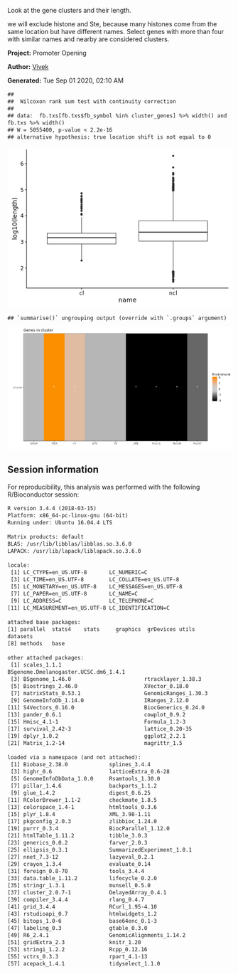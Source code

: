 


Look at the gene clusters and their length.

we will exclude histone and Ste, because many histones come from the same location but have different names. Select genes with more than four with similar names and nearby are considered clusters.


**Project:** Promoter Opening

**Author:** [Vivek](mailto:vir@stowers.org)

**Generated:** Tue Sep 01 2020, 02:10 AM


```
## 
## 	Wilcoxon rank sum test with continuity correction
## 
## data:  fb.txs[fb.txs$fb_symbol %in% cluster_genes] %>% width() and fb.txs %>% width()
## W = 5055400, p-value < 2.2e-16
## alternative hypothesis: true location shift is not equal to 0
```

![plot of chunk files](figureS5bc_gene_clusters/files-1.png)


```
## `summarise()` ungrouping output (override with `.groups` argument)
```

![plot of chunk promoter_elements](figureS5bc_gene_clusters/promoter_elements-1.png)

## Session information

For reproducibility, this analysis was performed with the following R/Bioconductor session:


```
R version 3.4.4 (2018-03-15)
Platform: x86_64-pc-linux-gnu (64-bit)
Running under: Ubuntu 16.04.4 LTS

Matrix products: default
BLAS: /usr/lib/libblas/libblas.so.3.6.0
LAPACK: /usr/lib/lapack/liblapack.so.3.6.0

locale:
 [1] LC_CTYPE=en_US.UTF-8       LC_NUMERIC=C              
 [3] LC_TIME=en_US.UTF-8        LC_COLLATE=en_US.UTF-8    
 [5] LC_MONETARY=en_US.UTF-8    LC_MESSAGES=en_US.UTF-8   
 [7] LC_PAPER=en_US.UTF-8       LC_NAME=C                 
 [9] LC_ADDRESS=C               LC_TELEPHONE=C            
[11] LC_MEASUREMENT=en_US.UTF-8 LC_IDENTIFICATION=C       

attached base packages:
[1] parallel  stats4    stats     graphics  grDevices utils     datasets 
[8] methods   base     

other attached packages:
 [1] scales_1.1.1                          BSgenome.Dmelanogaster.UCSC.dm6_1.4.1
 [3] BSgenome_1.46.0                       rtracklayer_1.38.3                   
 [5] Biostrings_2.46.0                     XVector_0.18.0                       
 [7] matrixStats_0.53.1                    GenomicRanges_1.30.3                 
 [9] GenomeInfoDb_1.14.0                   IRanges_2.12.0                       
[11] S4Vectors_0.16.0                      BiocGenerics_0.24.0                  
[13] pander_0.6.1                          cowplot_0.9.2                        
[15] Hmisc_4.1-1                           Formula_1.2-3                        
[17] survival_2.42-3                       lattice_0.20-35                      
[19] dplyr_1.0.2                           ggplot2_2.2.1                        
[21] Matrix_1.2-14                         magrittr_1.5                         

loaded via a namespace (and not attached):
 [1] Biobase_2.38.0             splines_3.4.4             
 [3] highr_0.6                  latticeExtra_0.6-28       
 [5] GenomeInfoDbData_1.0.0     Rsamtools_1.30.0          
 [7] pillar_1.4.6               backports_1.1.2           
 [9] glue_1.4.2                 digest_0.6.25             
[11] RColorBrewer_1.1-2         checkmate_1.8.5           
[13] colorspace_1.4-1           htmltools_0.3.6           
[15] plyr_1.8.4                 XML_3.98-1.11             
[17] pkgconfig_2.0.3            zlibbioc_1.24.0           
[19] purrr_0.3.4                BiocParallel_1.12.0       
[21] htmlTable_1.11.2           tibble_3.0.3              
[23] generics_0.0.2             farver_2.0.3              
[25] ellipsis_0.3.1             SummarizedExperiment_1.8.1
[27] nnet_7.3-12                lazyeval_0.2.1            
[29] crayon_1.3.4               evaluate_0.14             
[31] foreign_0.8-70             tools_3.4.4               
[33] data.table_1.11.2          lifecycle_0.2.0           
[35] stringr_1.3.1              munsell_0.5.0             
[37] cluster_2.0.7-1            DelayedArray_0.4.1        
[39] compiler_3.4.4             rlang_0.4.7               
[41] grid_3.4.4                 RCurl_1.95-4.10           
[43] rstudioapi_0.7             htmlwidgets_1.2           
[45] bitops_1.0-6               base64enc_0.1-3           
[47] labeling_0.3               gtable_0.3.0              
[49] R6_2.4.1                   GenomicAlignments_1.14.2  
[51] gridExtra_2.3              knitr_1.20                
[53] stringi_1.2.2              Rcpp_0.12.16              
[55] vctrs_0.3.3                rpart_4.1-13              
[57] acepack_1.4.1              tidyselect_1.1.0          
```
